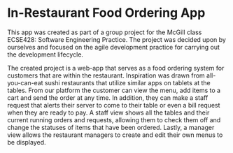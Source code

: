 # In-Restaurant Food Ordering App
This app was created as part of a group project for the McGill class ECSE428: Software Engineering Practice. The project was decided upon by ourselves and focused on the agile development practice for carrying out the development lifecycle.

The created project is a web-app that serves as a food ordering system for customers that are within the restaurant. Inspiration was drawn from all-you-can-eat sushi restaurants that utilize similar apps on tablets at the tables. From our platform the customer can view the menu, add items to a cart and send the order at any time. In addition, they can make a staff request that alerts their server to come to their table or even a bill request when they are ready to pay. A staff view shows all the tables and their current running orders and requests, allowing them to check them off and change the statuses of items that have been ordered. Lastly, a manager view allows the restaurant managers to create and edit their own menus to be displayed.
